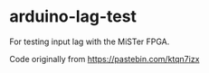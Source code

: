 # arduino-lag-test

For testing input lag with the MiSTer FPGA.


Code originally from https://pastebin.com/ktqn7izx

